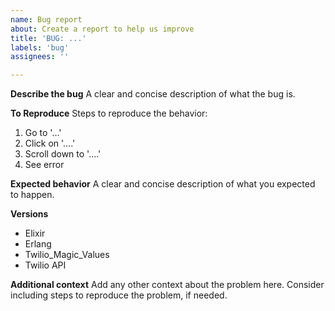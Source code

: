 ```yaml
---
name: Bug report
about: Create a report to help us improve
title: 'BUG: ...'
labels: 'bug'
assignees: ''

---
```


**Describe the bug**
A clear and concise description of what the bug is.

**To Reproduce**
Steps to reproduce the behavior:

1. Go to '...'
2. Click on '....'
3. Scroll down to '....'
4. See error

**Expected behavior**
A clear and concise description of what you expected to happen.

**Versions**

- Elixir
- Erlang
- Twilio_Magic_Values
- Twilio API

**Additional context**
Add any other context about the problem here. Consider including steps to reproduce the problem, if needed.
